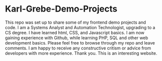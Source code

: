 # Karl-Grebe-Demo-Projects
This repo was set up to share some of my frontend demo projects and code.
I am a Systems Analyst and Automation Technologist, upgrading to a CS degree. I have learned html, CSS, and Javascript basics. I am now gaining experience with Github, while learning PHP, SQL and other web development basics.
Please feel free to browse through my repo and leave comments. I am happy to receive any constructive critism or advice from developers with more experience. Thank you.
This is an interesting website.
